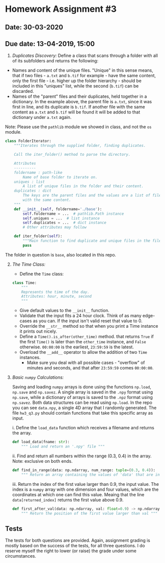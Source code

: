 # Homework Assignment #3

## Date: 30-03-2020

## Due date: 13-04-2019, 15:00

1. _Duplicates Discovery:_
Define a class that scans through a folder with all of its subfolders and returns the following:

* Names and content of the unique files. "Unique" in this sense means, that if two files - `a.txt` and `b.tif` for example -
have the same content, only the first file - i.e. higher up the folder hierarchy - should be included in this "uniques" list, while the second (`b.tif`) can be discarded.
* Names of the "parent" files and their duplicates, held together in a dictionary. In the example above, the parent file
is `a.txt`, since it was first in line, and its duplicate is `b.tif`. If another file with the same content as `a.txt` and `b.tif`
will be found it will be added to that dictionary under `a.txt` again.

Note: Please use the `pathlib` module we showed in class, and not the `os` module.

```python
class FolderIterator:
    """Iterates through the supplied folder, finding duplicates.

    Call the iter_folder() method to parse the directory.

    Attributes
    ----------
    foldername : path-like
        Name of base folder to iterate on.
    uniques : list
        A list of unique files in the folder and their content.
    duplicates : dict
        The keys are the parent files and the values are a list of filenames
        with the same content.
    """
    def __init__(self, foldername='./base'):
        self.foldername = ...  # pathlib.Path instance
        self.uniques = ...  # list instance
        self.duplicates = ...  # dict instance
        # Other attributes may follow

    def iter_folder(self):
        """Main function to find duplicate and unique files in the filesystem."""
        pass

```

The folder in question is `base`, also located in this repo.

2. _The Time Class:_
    * Define the `Time` class:

    ```python
    class Time:
        """
        Represents the time of the day.
        Attributes: hour, minute, second
        """
    ```

    * Give default values to the `__init__` function.
    * Validate that the input fits a 24 hour clock. Think of as many edge-cases as you can. If the input
    isn't valid reset that value to 0.
    * Override the `__str__` method so that when you print a Time instance it prints out nicely.
    * Define a `Time().is_after(other_time)` method. that returns `True` if the first `Time()` is later
    than the `other_time` instance, and `False` otherwise. `00:00:00` is the earliest, `23:59:59` is the latest.
    * Overload the `__add__` operator to allow the addition of two `Time` instances.
        - Make sure you deal with all possible cases - "overflow" of minutes
        and seconds, and that after `23:59:59` comes `00:00:00`.


3. _Basic `numpy` Calculations:_

    Saving and loading `numpy` arrays is done using the functions `np.load`, `np.save` and `np.savez`. A single array is saved in the `.npy` format using `np.save`, while a dictionary of arrays is saved to the `.npz` format using `np.savez`. Both data structures can be read using `np.load`. In the repo you can see `data.npy`, a single 4D array that I randomly generated. The file `hw3_q3.py` should contain functions that take this specific array as input.

    i. Define the `load_data` function which receives a filename and returns the array.

    ```python
    def load_data(fname: str):
        """ Load and return an '.npy' file """
    ```

    ii. Find and return all numbers within the range (0.3, 0.4) in the array. Note: exclusive on both ends.

    ```python
    def find_in_range(data: np.ndarray, num_range: tuple=(0.3, 0.4)):
        """ Return an array containing the values of 'data' that are inside 'num_range' """
    ```

    iii. Return the index of the first value larger than 0.9, the input value. The index is a
    `numpy` array with one dimension and four values, which are the coordinates at which one can find
    this value. Meaing that the line `data[returned_index]` returns the first value above 0.9.

    ```python
    def first_after_val(data: np.ndarray, val: float=0.9) -> np.ndarray:
        """ Return the position of the first value larger than val """
    ```

## Tests

The tests for both questions are provided. Again, assignment grading is mostly based on the success
of the tests, for all three questions. I do reserve myself the right to lower (or raise) the grade under
some circumstances.

